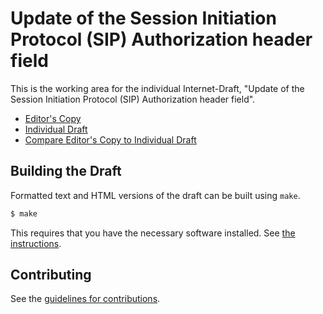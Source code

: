 # Update of the Session Initiation Protocol (SIP) Authorization header field

This is the working area for the individual Internet-Draft, "Update of the Session Initiation Protocol (SIP) Authorization header field".

* [Editor's Copy](https://cdh4u.github.io/draft-sip-digest/#go.draft-holmberg-sipcore-request-digest.html)
* [Individual Draft](https://tools.ietf.org/html/draft-holmberg-sipcore-request-digest)
* [Compare Editor's Copy to Individual Draft](https://cdh4u.github.io/draft-sip-digest/#go.draft-holmberg-sipcore-request-digest.diff)

## Building the Draft

Formatted text and HTML versions of the draft can be built using `make`.

```sh
$ make
```

This requires that you have the necessary software installed.  See
[the instructions](https://github.com/martinthomson/i-d-template/blob/master/doc/SETUP.md).


## Contributing

See the
[guidelines for contributions](https://github.com/cdh4u/draft-sip-digest/blob/master/CONTRIBUTING.md).
